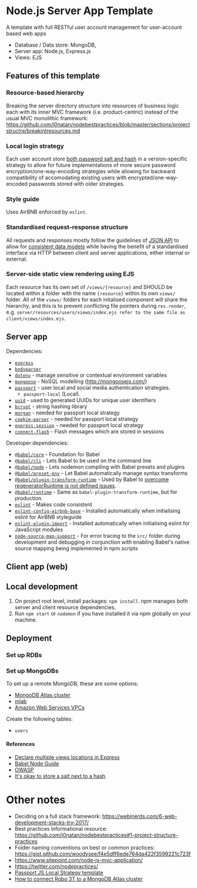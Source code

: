 # Node.js Server App Template

A template with full RESTful user account management for user-account based web apps

- Database / Data store: MongoDB,
- Server app: Node.js, Express.js
- Views: EJS

## Features of this template

### Resource-based hierarchy

Breaking the server directory structure into resources of business logic each with its inner MVC framework (i.e. product-centric) instead of the usual MVC monolithic framework: https://github.com/i0natan/nodebestpractices/blob/master/sections/projectstructre/breakintresources.md

### Local login strategy

Each user account store [both password salt and hash](https://www.getdonedone.com/building-the-optimal-user-database-model-for-your-application/) in a version-specific strategy to allow for future implementations of more secure password encryption/one-way-encoding strategies while allowing for backward compatibility of accomodating existing users with  encrypted/one-way-encoded passwords stored with older strategies.

### Style guide

Uses AirBNB enforced by `eslint`.

### Standardised request-response structure

All requests and responses mostly follow the guidelines of [JSON API](http://jsonapi.org/format/) to allow for [consistent data models](https://nordicapis.com/the-benefits-of-using-json-api/) while having the benefit of a standardised interface via HTTP between client and server applications, either internal or external.

### Server-side static view rendering using EJS

Each resource has its own set of `/views/{resource}` and SHOULD be located within a folder with the name `{resource}` within its own `views/` folder. All of the `views/` folders for each initalised component will share the hierarchy, and this is to prevent conflicting file pointers during `res.render`, e.g. `server/resources/users/views/index.ejs refer to the same file as client/views/index.ejs`.

## Server app

Dependencies:

  - [`express`](https://www.npmjs.com/package/express)
  - [`bodyparser`](https://www.npmjs.com/package/body-parser)
  - [`dotenv`](https://www.npmjs.com/package/dotenv) - manage sensitive or contextual environment variables
  - [`mongoose`](https://www.npmjs.com/package/mongoose) - NoSQL modelling (http://mongoosejs.com/)
  - [`passport`](http://www.passportjs.org) - user local and social media authentication strategies.
    - `passport-local` (Local).
  - [`uuid`](https://www.npmjs.com/package/uuid) - used to generated UUIDs for unique user identifiers
  - [`bcrypt`](https://www.npmjs.com/package/bcrypt) - string hashing library
  - [`morgan`](https://www.npmjs.com/package/morgan) - needed for passport local strategy
  - [`cookie-parser`](https://www.npmjs.com/package/cookie-parser) - needed for passport local strategy
  - [`express-session`](https://www.npmjs.com/package/express-session) - needed for passport local strategy
  - [`connect-flash`](https://www.npmjs.com/package/connect-flash) - Flash messages which are stored in sessions

Developer dependencies:

- [`@babel/core`](https://www.npmjs.com/package/@babel/core) - Foundation for Babel
- [`@babel/cli`](https://www.npmjs.com/package/@babel/cli) - Lets Babel to be used on the command line
- [`@babel/node`](https://www.npmjs.com/package/@babel/node) - Lets nodemon compiling with Babel presets and plugins
- [`@babel/preset-env`](https://www.npmjs.com/package/@babel/node) - Let Babel automatically manage syntax transforms
- [`@babel/plugin-transform-runtime`](https://babeljs.io/docs/en/6.26.3/babel-plugin-transform-runtime) - Used by Babel to [overcome regeneratorRuntime is not defined issues](https://github.com/babel/babel/issues/5085).
- [`@babel/runtime`](https://babeljs.io/docs/en/babel-runtime) - Same as `babel-plugin-transform-runtime`, but for production.
- [`eslint`](https://eslint.org) - Makes code consistent
- [`eslint-config-airbnb-base`](https://www.npmjs.com/package/eslint-config-airbnb-base) - Installed automatically when initialising eslint for AirBNB styleguide
- [`eslint-plugin-import`](https://www.npmjs.com/package/eslint-plugin-import) - Installed automatically when initialising eslint for JavaScript modules
- [`node-source-map-support`](https://github.com/evanw/node-source-map-support) - For error tracing to the `src/` folder during development and debugging in conjunction with enabling Babel's native source mapping being implemented in npm scripts

## Client app (web)

## Local development

1. On project root level, install packages: `npm install`. npm manages both server and client resource dependencies.
2. Run `npm start` or `nodemon` if you have installed it via npm globally on your machine.

## Deployment

### Set up RDBs

### Set up MongoDBs

To set up a remote MongoDB, these are some options:

- [MongoDB Atlas cluster](https://cloud.mongodb.com/v2/)
- [mlab](https://www.mlab.com/)
- [Amazon Web Services VPCs](https://docs.aws.amazon.com/quickstart/latest/mongodb/welcome.html)

Create the following tables:

- `users`

#### References

- [Declare multiple views locations in Express](https://stackoverflow.com/questions/11315351/multiple-view-paths-on-node-js-express)
- [Babel Node Guide](https://github.com/babel/example-node-server)
- [OWASP](https://www.owasp.org/index.php/Password_Storage_Cheat_Sheet#Guidance)
- [It's okay to store a salt next to a hash](https://security.stackexchange.com/questions/100898/why-store-a-salt-along-side-the-hashed-password)

# Other notes

- Deciding on a full stack framework: https://webinerds.com/6-web-development-stacks-try-2017/ 
- Best practices informational resource: https://github.com/i0natan/nodebestpractices#1-project-structure-practices
- Folder naming conventions on best or common practices: https://gist.github.com/woodysee/f4e5dff6ede764da422f3599221c723f
- https://www.sitepoint.com/node-js-mvc-application/
- https://twitter.com/nodepractices/
- [Passport JS Local Strategy template](https://github.com/passport/express-4.x-local-example/blob/master/server.js)
- [How to connect Robo 3T to a MongoDB Atlas cluster](https://www.datduh.com/blog/2017/7/26/how-to-connect-to-mongodb-atlas-using-robo-3t-robomongo)
